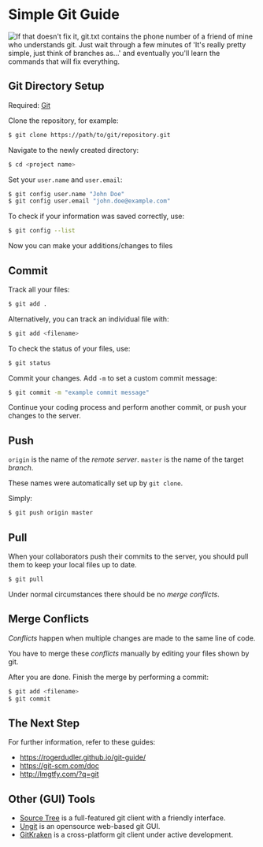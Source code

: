 # Simple Git Guide

![If that doesn't fix it, git.txt contains the phone number of a friend of mine who understands git. Just wait through a few minutes of 'It's really pretty simple, just think of branches as...' and eventually you'll learn the commands that will fix everything.](http://imgs.xkcd.com/comics/git.png)


## Git Directory Setup

Required: [Git](https://git-scm.com/downloads)

Clone the repository, for example:

```sh
$ git clone https://path/to/git/repository.git
```

Navigate to the newly created directory:

```sh
$ cd <project name>
```

Set your `user.name` and `user.email`:

```sh
$ git config user.name "John Doe"
$ git config user.email "john.doe@example.com"
```

To check if your information was saved correctly, use:

```sh
$ git config --list
```

Now you can make your additions/changes to files


## Commit

Track all your files:

```sh
$ git add .
```

Alternatively, you can track an individual file with:

```sh
$ git add <filename>
```

To check the status of your files, use:

```sh
$ git status
```

Commit your changes. Add `-m` to set a custom commit message:

```sh
$ git commit -m "example commit message"
```

Continue your coding process and perform another commit, or push your changes to the server.

## Push

`origin` is the name of the *remote server*. `master` is the name of the target *branch*.

These names were automatically set up by `git clone`.

Simply:

```sh
$ git push origin master
```

## Pull

When your collaborators push their commits to the server, you should pull them to keep your local files up to date.

```sh
$ git pull
```

Under normal circumstances there should be no *merge conflicts*.

## Merge Conflicts

*Conflicts* happen when multiple changes are made to the same line of code.

You have to merge these *conflicts* manually by editing your files shown by git.

After you are done. Finish the merge by performing a commit:

```sh
$ git add <filename>
$ git commit
```

## The Next Step

For further information, refer to these guides:
* https://rogerdudler.github.io/git-guide/
* https://git-scm.com/doc
* http://lmgtfy.com/?q=git

## Other (GUI) Tools

* [Source Tree](https://www.sourcetreeapp.com/) is a full-featured git client with a friendly interface.
* [Ungit](https://github.com/FredrikNoren/ungit) is an opensource web-based git GUI.
* [GitKraken](http://www.gitkraken.com/) is a cross-platform git client under active development.
